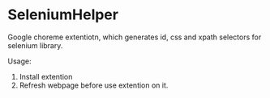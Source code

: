 SeleniumHelper
==============

Google choreme extentiotn, which generates id, css and xpath selectors for selenium library.

Usage:
1. Install extention
2. Refresh webpage before use extention on it.
